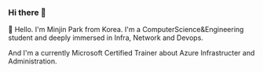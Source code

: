 ### Hi there 👋
🌱 Hello. I'm Minjin Park from Korea. I'm a ComputerScience&Engineering student and deeply immersed in Infra, Network and Devops.

And I'm a currently Microsoft Certified Trainer about Azure Infrastructer and Administration.  
<!--
**pmj-chosim/pmj-chosim** is a ✨ _special_ ✨ repository because its `README.md` (this file) appears on your GitHub profile.

Here are some ideas to get you started:

- 🔭 I’m currently working on ...
- 🌱 I’m currently learning ...
- 👯 I’m looking to collaborate on ...
- 🤔 I’m looking for help with ...
- 💬 Ask me about ...
- 📫 How to reach me: ...
- 😄 Pronouns: ...
- ⚡ Fun fact: ...
-->
